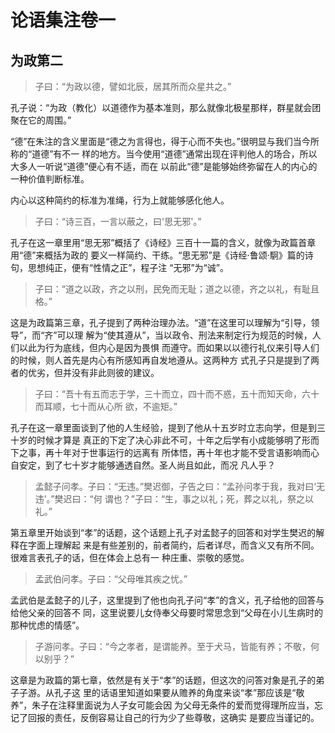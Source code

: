 # 论语集注卷一

## 为政第二

> 子曰：“为政以德，譬如北辰，居其所而众星共之。”

孔子说：“为政（教化）以道德作为基本准则，那么就像北极星那样，群星就会团聚在它的周围。”

“德”在朱注的含义里面是“德之为言得也，得于心而不失也。”很明显与我们当今所称的“道德”有不一
样的地方。当今使用“道德”通常出现在评判他人的场合，所以大多人一听说“道德”便心有不适，而在
以前此“德”是能够始终弥留在人的内心的一种价值判断标准。

内心以这种简约的标准为准绳，行为上就能够感化他人。

> 子曰：“诗三百，一言以蔽之，曰'思无邪'。”

孔子在这一章里用“思无邪”概括了《诗经》三百十一篇的含义，就像为政篇首章用“德”来概括为政的
要义一样简约、干练。“思无邪”是《诗经·鲁颂·駉》篇的诗句，思想纯正，便有“性情之正”，程子注
“无邪”为“诚”。

> 子曰：“道之以政，齐之以刑，民免而无耻；道之以德，齐之以礼，有耻且格。”

这是为政篇第三章，孔子提到了两种治理办法。“道”在这里可以理解为“引导，领导”，而“齐”可以理
解为“使其遵从”，当以政令、刑法来制定行为规范的时候，人们以此为行为底线，但内心是因为畏惧
而遵守。而如果以以德行礼仪来引导人们的时候，则人首先是内心有所感知再自发地遵从。这两种方
式孔子只是提到了两者的优劣，但并没有非此则彼的建议。

> 子曰：“吾十有五而志于学，三十而立，四十而不惑，五十而知天命，六十而耳顺，七十而从心所
欲，不逾矩。”

孔子在这一章里面谈到了他的人生经验，提到了他从十五岁时立志向学，但是到三十岁的时候才算是
真正的下定了决心非此不可，十年之后学有小成能够明了形而下之事，再十年对于世事运行的远离有
所体悟，再十年也才能不受言语影响而心自安定，到了七十岁才能够通透自然。圣人尚且如此，而况
凡人乎？

> 孟懿子问孝。子曰：“无违。”樊迟御，子告之曰：“孟孙问孝于我，我对曰‘无违’。”樊迟曰：“何
谓也？”子曰：“生，事之以礼；死，葬之以礼，祭之以礼。”

第五章里开始谈到“孝”的话题，这个话题上孔子对孟懿子的回答和对学生樊迟的解释在字面上理解起
来是有些差别的，前者简约，后者详尽，而含义又有所不同。很难言表孔子的话，但在体会上总有一
种庄重、崇敬的感觉。

> 孟武伯问孝。子曰：“父母唯其疾之忧。”

孟武伯是孟懿子的儿子，这里提到了他也向孔子问“孝”的含义，孔子给他的回答与给他父亲的回答不
同，这里说要儿女侍奉父母要时常思念到“父母在小儿生病时的那种忧虑的情感”。

> 子游问孝。子曰：“今之孝者，是谓能养。至于犬马，皆能有养；不敬，何以别乎？”

这章是为政篇的第七章，依然是有关于“孝”的话题，但这次的问答对象是孔子的弟子子游。从孔子这
里的话语里知道如果要从赡养的角度来谈“孝”那应该是“敬养”，朱子在注释里面说为人子女可能会因
为父母无条件的爱而觉得理所应当，忘记了回报的责任，反倒容易让自己的行为少了些尊敬，这确实
是要应当谨记的。
